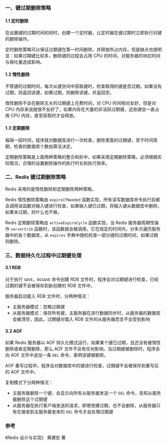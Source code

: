 ### 一、键过期删除策略

#### 1.1 定时删除

在设置键的过期时间的同时，创建一个定时器，让定时器在键过期时立即执行对键的删除操作。

定时删除策略可以保证过期键在第一时间删除，并释放所占内存，但是缺点也很明显：如果过期键比较多，删除键的过程会占用 CPU 的时间，对服务器的响应时间与吞吐量造成影响。

#### 1.2 惰性删除

不管键的过期时间，每次从键空间中获取键时，检查取得的键是否过期，如果没有过期，则返回该键，如果过期，则删除该键，并返回空。

惰性删除不会在删除无关的过期键上花费时间，对 CPU 时间相对友好，但是对 CPU 内存来说就很不友好了，如果内存在大量的非活跃过期键，这些键会一直占用 CPU 内存，直至获取时才会释放。

#### 1.3 定期删除

每隔一段时间，程序就对数据库进行一次检查，删除里面的过期键，至于时间周期，检查的数据库个数由算法决定。

定期删除策略是上面两种策略的整合和折中，如果采用定期删除策略，必须根据实际情况，合理的设置删除操作的执行时长和执行效率。

### 二、Redis 键过期删除策略

Redis 采用的是惰性删除和定期删除两种策略。 

Redis 惰性删除策略由 `expireIfNeeded` 函数实现，所有读写数据库命令执行前都会调用该函数对输入键进行检查，如果输入键已过期，将输入键从数据库中删除，如果未过期，则什么也不做。

Redis 定期删除策略由 `activeExpireCycle` 函数实现，当 Redis 服务器周期性操作 `serverCrib` 函数时，该函数就会被调用，它在规定的时间内，分多次遍历服务器中的各个数据库，从 `expires` 字典中随机检查一部分键的过期时间，如果过期则删除。

### 三、数据持久化过程中过期键处理

#### 3.1 RDB

对于执行 `SAVE`，`BGSAVE` 命令创建 RDB 文件时，程序会对过期键进行检查，已经过期的键不会被保存到新创建的 RDB 文件中。

服务器启动载入 RDB 文件时，分两种情况：
 - 主服务器模式：忽略过期键
 - 从服务器模式：保存所有键，主服务器在进行数据同步时，从服务器的数据库会被清空，因此，过期键对载入 RDB 文件的从服务器而言不会受到影响

#### 3.2 AOF

 如果 Redis 服务器以 AOF 持久化模式运行，如果某个键已过期，且还没有被惰性删除或者定期删除，那么 AOF 文件不会有任何影响。当过期键被删除时，程序会向 AOF 文件中追加一条 `DEL` 命令，表明该键被删除。

 AOF 重写过程中，程序会对数据库中的键进行检查，过期键不会被保存到重写后的 AOF 文件中。

 复制模式下分两种情况：
  - 主服务器删除一个键，会显示向所有从服务器发送一个 `DEL` 命令，告知从服务器删除这个过期键
  - 从服务器在执行客户端发送的请求，即使改建过期，也不会删除，从服务器只有在接收到主服务器发来的 `DEL` 命令才会处理过期键

### 参考

《Redis 设计与实现》 黄建宏 著 <br>